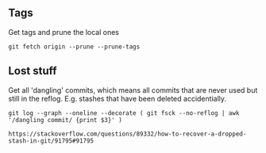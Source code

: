 ## Tags

Get tags and prune the local ones
```
git fetch origin --prune --prune-tags
```

## Lost stuff

Get all 'dangling' commits, which means all commits that are never used but still in the reflog. E.g. stashes that have been deleted accidentially.

```
git log --graph --oneline --decorate ( git fsck --no-reflog | awk '/dangling commit/ {print $3}' )

https://stackoverflow.com/questions/89332/how-to-recover-a-dropped-stash-in-git/91795#91795
```

